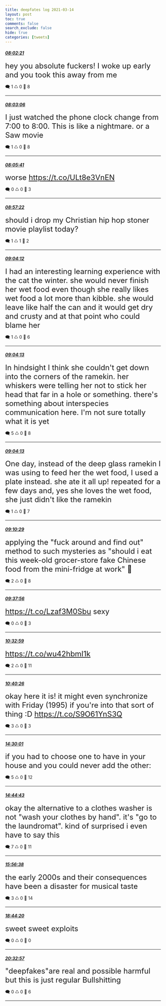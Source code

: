 ```yaml
---
title: deepfates log 2021-03-14
layout: post
toc: true
comments: false
search_exclude: false
hide: true
categories: [tweets]
---
```



#### <a href = "https://twitter.com/deepfates/status/1371099382263787528">*08:02:21*</a>

<font size="5">hey you absolute fuckers! I woke up early and you took this away from me</font>



🗨️ 1 ♺ 0 🤍  8   

---
    
#### <a href = "https://twitter.com/deepfates/status/1371099571447795712">*08:03:06*</a>

<font size="5">I just watched the phone clock change from 7:00 to 8:00. This is like a nightmare. or a Saw movie</font>



🗨️ 1 ♺ 0 🤍  8   

---
    
#### <a href = "https://twitter.com/deepfates/status/1371100224329023490">*08:05:41*</a>

<font size="5">worse  https://t.co/ULt8e3VnEN</font>



🗨️ 0 ♺ 0 🤍  3   

---
    
#### <a href = "https://twitter.com/deepfates/status/1371113227690471425">*08:57:22*</a>

<font size="5">should i drop my Christian hip hop stoner movie playlist today?</font>



🗨️ 1 ♺ 1 🤍  2   

---
    
#### <a href = "https://twitter.com/deepfates/status/1371114950341455875">*09:04:12*</a>

<font size="5">I had an interesting learning experience with the cat the winter.  she would never finish her wet food even though she really likes wet food a lot more than kibble. she would leave like half the can and it would get dry and crusty and at that point who could blame her</font>



🗨️ 1 ♺ 0 🤍  6   

---
    
#### <a href = "https://twitter.com/deepfates/status/1371114952816091142">*09:04:13*</a>

<font size="5">In hindsight I think she couldn't get down into the corners of the ramekin. her whiskers were telling her not to stick her head that far in a hole or something.  there's something about interspecies communication here. I'm not sure totally what it is yet</font>



🗨️ 5 ♺ 0 🤍  8   

---
    
#### <a href = "https://twitter.com/deepfates/status/1371114951620718600">*09:04:13*</a>

<font size="5">One day, instead of the deep glass ramekin I was using to feed her the wet food, I used a plate instead. she ate it all up!  repeated for a few days and, yes she loves the wet food, she just didn't like the ramekin</font>



🗨️ 1 ♺ 0 🤍  7   

---
    
#### <a href = "https://twitter.com/deepfates/status/1371116529929101322">*09:10:29*</a>

<font size="5">applying the "fuck around and find out" method to such mysteries as "should i eat this week-old grocer-store fake Chinese food from the mini-fridge at work"  🤢</font>



🗨️ 2 ♺ 0 🤍  8   

---
    
#### <a href = "https://twitter.com/deepfates/status/1371123436072824833">*09:37:56*</a>

<font size="5"> https://t.co/Lzaf3M0Sbu sexy</font>



🗨️ 0 ♺ 0 🤍  3   

---
    
#### <a href = "https://twitter.com/deepfates/status/1371137291561922562">*10:32:59*</a>

<font size="5"> https://t.co/wu42hbmI1k</font>



🗨️ 2 ♺ 0 🤍  11   

---
    
#### <a href = "https://twitter.com/deepfates/status/1371139168332570630">*10:40:26*</a>

<font size="5">okay here it is! it might even synchronize with Friday (1995) if you're into that sort of thing :D   https://t.co/S9O61YnS3Q</font>



🗨️ 3 ♺ 0 🤍  3   

---
    
#### <a href = "https://twitter.com/deepfates/status/1371196941095243783">*14:30:01*</a>

<font size="5">if you had to choose one to have in your house and you could never add the other:</font>



🗨️ 5 ♺ 0 🤍  12   

---
    
#### <a href = "https://twitter.com/deepfates/status/1371200640433721346">*14:44:43*</a>

<font size="5">okay the alternative to a clothes washer is not "wash your clothes by hand". it's "go to the laundromat". kind of surprised i even have to say this</font>



🗨️ 7 ♺ 0 🤍  11   

---
    
#### <a href = "https://twitter.com/deepfates/status/1371218741451575299">*15:56:38*</a>

<font size="5">the early 2000s and their consequences have been a disaster for musical taste</font>



🗨️ 3 ♺ 0 🤍  14   

---
    
#### <a href = "https://twitter.com/deepfates/status/1371260944077053956">*18:44:20*</a>

<font size="5">sweet sweet exploits</font>



🗨️ 0 ♺ 0 🤍  0   

---
    
#### <a href = "https://twitter.com/deepfates/status/1371288278859706377">*20:32:57*</a>

<font size="5">"deepfakes"are real and possible harmful but this is just regular Bullshitting</font>



🗨️ 0 ♺ 0 🤍  6   

---
    
            

